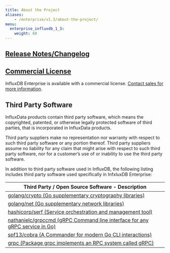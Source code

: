 ```yaml
---
title: About the Project
aliases:
    - /enterprise/v1.3/about-the-project/
menu:
  enterprise_influxdb_1_3:
    weight: 60
---
```


## [Release Notes/Changelog](/enterprise_influxdb/v1.3/about-the-project/release-notes-changelog/)

## [Commercial License](https://www.influxdata.com/legal/slsa/) 
InfluxDB Enterprise is available with a commercial license.  [Contact sales for more information](https://www.influxdata.com/contact-sales/).

## Third Party Software
InfluxData products contain third party software, which means the copyrighted, patented, or otherwise legally protected
software of third parties, that is incorporated in InfluxData products.

Third party suppliers make no representation nor warranty with respect to such third party software or any portion thereof. 
Third party suppliers assume no liability for any claim that might arise with respect to such third party software, nor for a
customer’s use of or inability to use the third party software. 

In addition to third party software used in InfluxDB, the following listing includes third party software used specifically in InfxluxDB Enterprise:

| Third Party / Open Source Software - Description |
| ---------------------------------------- |
| [golang/crypto (Go supplementary cryptography libraries)](https://github.com/golang/crypto/) |
| [golang/net (Go supplementary network libraries)](https://github.com/golang/net/) |
| [hashicorp/serf (Service orchestration and management tool)](https://github.com/hashicorp/serf) |
| [nathanielc/grpccmd (gRPC Command line interface for any gRPC service in Go)](https://github.com/nathanielc/grpccmd) |
| [spf13/cobra (A Commander for modern Go CLI interactions)](https://github.com/spf13/cobra) |
| [grpc (Package grpc implements an RPC system called gRPC)](https://google.golang.org/grpc) |
